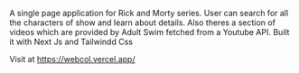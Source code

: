 A single page application for Rick and Morty series. User can search for all the characters of show and learn about details. Also theres a section of videos which are provided by Adult Swim fetched from a Youtube API. Built it with Next Js and Tailwindd Css

Visit at https://webcol.vercel.app/




